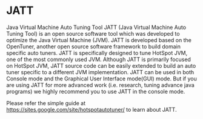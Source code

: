 # JATT
Java Virtual Machine Auto Tuning Tool
JATT (Java Virtual Machine Auto Tuning Tool) is an open source software tool which was developed to optimize the Java Virtual Machine (JVM). JATT is developed based on the OpenTuner, another open source software framework to build domain specific auto tuners. JATT is specifically designed to tune HotSpot JVM, one of the most commonly used JVM. Although JATT is primarily focused on HotSpot JVM, JATT source code can be easily extended to build an auto tuner specific to a different JVM implementation. JATT can be used in both Console mode and the Graphical User Interface mode(GUI) mode. But if you are using JATT for more advanced work (i.e. research, tuning advance java programs) we highly recommend you to use JATT in the console mode.

Please refer the simple guide at https://sites.google.com/site/hotspotautotuner/ to learn about JATT.
